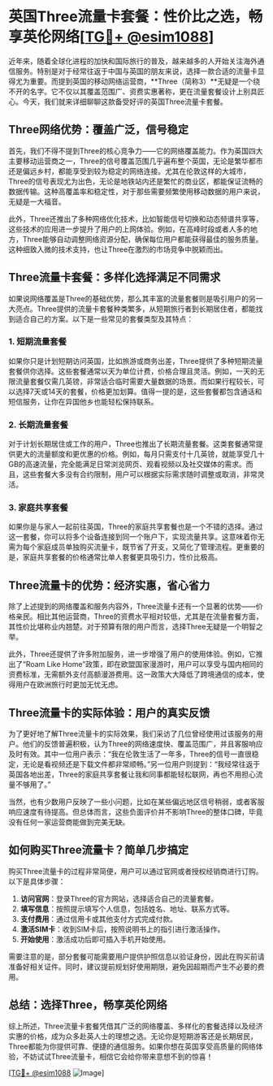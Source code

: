 # 英国Three流量卡套餐：性价比之选，畅享英伦网络[[TG💪+ @esim1088](https://t.me/s/esim1088)]

近年来，随着全球化进程的加快和国际旅行的普及，越来越多的人开始关注海外通信服务。特别是对于经常往返于中国与英国的朋友来说，选择一款合适的流量卡显得尤为重要。而提到英国的移动网络运营商，**Three（简称3）**无疑是一个绕不开的名字。它不仅以其覆盖范围广、资费实惠著称，更在流量套餐设计上别具匠心。今天，我们就来详细聊聊这款备受好评的英国Three流量卡套餐。

## Three网络优势：覆盖广泛，信号稳定

首先，我们不得不提到Three的核心竞争力——它的网络覆盖能力。作为英国四大主要移动运营商之一，Three的信号覆盖范围几乎遍布整个英国，无论是繁华都市还是偏远乡村，都能享受到较为稳定的网络连接。尤其在伦敦这样的大城市，Three的信号表现尤为出色，无论是地铁站内还是繁忙的商业区，都能保证流畅的数据传输。这种高覆盖率和稳定性，对于那些需要频繁使用移动数据的用户来说，无疑是一大福音。

此外，Three还推出了多种网络优化技术，比如智能信号切换和动态频谱共享等，这些技术的应用进一步提升了用户的上网体验。例如，在高峰时段或者人多的地方，Three能够自动调整网络资源分配，确保每位用户都能获得最佳的服务质量。这种细致入微的技术支持，也让Three在激烈的市场竞争中脱颖而出。

## Three流量卡套餐：多样化选择满足不同需求

如果说网络覆盖是Three的基础优势，那么其丰富的流量套餐则是吸引用户的另一大亮点。Three提供的流量卡套餐种类繁多，从短期旅行者到长期居住者，都能找到适合自己的方案。以下是一些常见的套餐类型及其特点：

### 1. 短期流量套餐

如果你只是计划短期访问英国，比如旅游或商务出差，Three提供了多种短期流量套餐供你选择。这些套餐通常以天为单位计费，价格合理且灵活。例如，一天的无限流量套餐仅需几英镑，非常适合临时需要大量数据的场景。而如果行程较长，可以选择7天或14天的套餐，价格更加划算。值得一提的是，这些套餐都包含通话和短信服务，让你在异国他乡也能轻松保持联系。

### 2. 长期流量套餐

对于计划长期居住或工作的用户，Three也推出了长期流量套餐。这类套餐通常提供更大的流量额度和更优惠的价格。例如，每月只需支付十几英镑，就能享受几十GB的高速流量，完全能满足日常浏览网页、观看视频以及社交媒体的需求。而且，这些套餐大多没有合约限制，用户可以根据实际需求随时调整或取消，非常灵活。

### 3. 家庭共享套餐

如果你是与家人一起前往英国，Three的家庭共享套餐也是一个不错的选择。通过这一套餐，你可以将多个设备连接到同一个账户下，实现流量共享。这意味着你无需为每个家庭成员单独购买流量卡，既节省了开支，又简化了管理流程。更重要的是，家庭共享套餐的价格通常比单人套餐更具吸引力，性价比极高。

## Three流量卡的优势：经济实惠，省心省力

除了上述提到的网络覆盖和服务内容外，Three流量卡还有一个显著的优势——价格亲民。相比其他运营商，Three的资费水平相对较低，尤其是在流量套餐方面，其性价比堪称业内翘楚。对于预算有限的用户而言，选择Three无疑是一个明智之举。

此外，Three还提供了许多附加服务，进一步增强了用户的使用体验。例如，它推出了“Roam Like Home”政策，即在欧盟国家漫游时，用户可以享受与国内相同的资费标准，无需额外支付高额漫游费用。这一政策大大降低了跨境通信的成本，使得用户在欧洲旅行时更加无忧无虑。

## Three流量卡的实际体验：用户的真实反馈

为了更好地了解Three流量卡的实际效果，我们采访了几位曾经使用过该服务的用户。他们的反馈普遍积极，认为Three的网络速度快、覆盖范围广，并且客服响应及时有效。其中一位用户表示：“我在伦敦生活了一年多，Three的信号一直很稳定，无论是看视频还是下载文件都非常顺畅。”另一位用户则提到：“我经常往返于英国各地出差，Three的家庭共享套餐让我和同事都能轻松联网，再也不用担心流量不够用了。”

当然，也有少数用户反映了一些小问题，比如在某些偏远地区信号稍弱，或者客服响应速度有待提高。但总体而言，这些负面评价并不影响Three的整体口碑，毕竟没有任何一家运营商能做到完美无缺。

## 如何购买Three流量卡？简单几步搞定

购买Three流量卡的过程非常简便，用户可以通过官网或者授权经销商进行订购。以下是具体步骤：

1. **访问官网**：登录Three的官方网站，选择适合自己的流量套餐。
2. **填写信息**：按照提示填写个人信息，包括姓名、地址、联系方式等。
3. **支付费用**：通过信用卡或其他支付方式完成付款。
4. **激活SIM卡**：收到SIM卡后，按照说明书上的指引进行激活操作。
5. **开始使用**：激活成功后即可插入手机开始使用。

需要注意的是，部分套餐可能需要用户提供护照信息以验证身份，因此在购买前请准备好相关证件。同时，建议提前规划好使用期限，避免因超期而产生不必要的费用。

## 总结：选择Three，畅享英伦网络

综上所述，Three流量卡套餐凭借其广泛的网络覆盖、多样化的套餐选择以及经济实惠的价格，成为众多赴英人士的理想之选。无论你是短期游客还是长期居民，Three都能为你提供可靠、便捷的通信服务。如果你想在英国享受高质量的网络体验，不妨试试Three流量卡，相信它会给你带来意想不到的惊喜！

[[TG💪+ @esim1088](https://t.me/s/esim1088) ![Image](https://i.postimg.cc/4NQfJmqS/Snipaste-2025-05-13-00-14-12.png)]